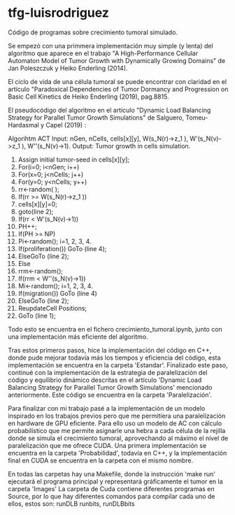 # tfg-luisrodriguez
Código de programas sobre crecimiento tumoral simulado.

Se empezó con una primmera implementación muy simple (y lenta) del algoritmo que aparece en el trabajo "A High-Performance Cellular Automaton Model of Tumor Growth with Dynamically Growing Domains" de Jan Poleszczuk y Heiko Enderling (2014).

El ciclo de vida de una célula tumoral se puede encontrar con claridad en el artículo "Paradoxical Dependencies of Tumor Dormancy and Progression on Basic Cell Kinetics
de Heiko Enderling (2019), pag.8815.

El pseudocódigo del algoritmo en el artículo "Dynamic Load Balancing Strategy for Parallel Tumor Growth Simulations" de Salguero, Tomeu-Hardasmal y Capel (2019) :

Algorihtm ACT
Input:
nGen, nCells, cells[x][y],
W(s_N(r)->z_1 ), W'(s_N(v)->z_1 ), W''(s_N(v)->1).
Output: Tumor growth in cells simulation.
1. Assign initial tumor-seed in cells[x][y];
2. For(i=0; i<nGen; i++)
3. For(x=0; j<nCells; j++)
4. For(y=0; y<nCells; y++)
5. rr<-random( );
6. If(rr >= W(s_N(r)->z_1 ))
7. cells[x][y]=0;
8. goto(line 2);
9. If(rr < W'(s_N(v)->1))
10. PH++;
11. If(PH >= NP)
12. Pi<-random(); i=1, 2, 3, 4.
13. If(proliferation()) GoTo (line 4);
14. ElseGoTo (line 2);
15. Else
16. rrm<-random();
17. If(rrm < W''(s_N(v)->1))
18. Mi<-random(); i=1, 2, 3, 4.
19. If(migration()) GoTo (line 4)
20. ElseGoTo (line 2);
21. ReupdateCell Positions;
22. GoTo (line 1);

Todo esto se encuentra en el fichero crecimiento_tumoral.ipynb, junto con una implementación más eficiente del algoritmo.

Tras estos primeros pasos, hice la implementación del código en C++, donde pude mejorar todavía más los tiempos y eficiencia del código, esta implementación se encuentra en la carpeta 'Estandar'. Finalizado este paso, continué con la implementación de la estrategia de paralelización del código y equilibrio dinámico descritas en el artículo 'Dynamic Load Balancing Strategy for Parallel Tumor Growth Simulations' mencionado anteriormente. Este código se encuentra en la carpeta 'Paralelización'.

Para finalizar con mi trabajo pasé a la implementación de un modelo inspirado en los trabajos previos pero que me permitiera una paralelización en hardware de GPU eficiente. Para ello uso un modelo de AC con cálculo probabilístico que me permite asignarle una hebra a cada célula de la rejilla donde se simula el crecimiento tumoral, aprovechando al máximo el nivel de paralelización que me ofrece CUDA. Una primera implementación se encuentra en la carpeta 'Probabilidad', todavía en C++, y la implementación final en CUDA se encuentra en la carpeta con el mismo nombre.

En todas las carpetas hay una Makefile, donde la instrucción 'make run' ejecutará el programa principal y representará gráficamente el tumor en la carpeta 'Images'
La carpeta de Cuda contiene diferentes programas en Source, por lo que hay diferentes comandos para compilar cada uno de ellos, estos son: runDLB runbits, runDLBbits

